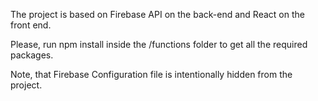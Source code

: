 The project is based on Firebase API on the back-end and React on the front end. 

Please, run npm install inside the /functions folder to get all the required packages.

Note, that Firebase Configuration file is intentionally hidden from the project. 

